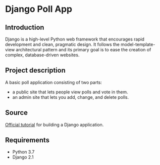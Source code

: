# Django Poll App

## Introduction
Django is a high-level Python web framework that encourages rapid development and clean, pragmatic design. It follows the model-template-view architectural pattern and its primary goal is to ease the creation of complex, database-driven websites.

## Project description
A basic poll application consisting of two parts:

* a public site that lets people view polls and vote in them.
* an admin site that lets you add, change, and delete polls.

## Source
[Official tutorial](https://docs.djangoproject.com/en/2.1/intro/tutorial01/) for building a Django application.

## Requirements

* Python 3.7
* Django 2.1